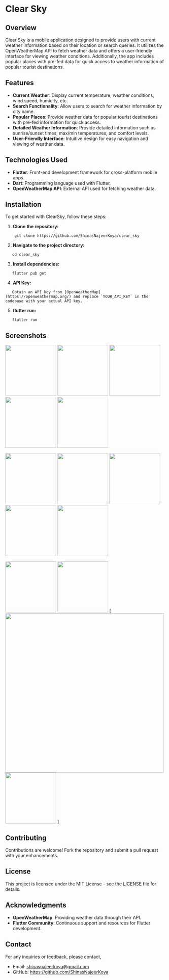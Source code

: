 # Clear Sky

## Overview

Clear Sky is a mobile application designed to provide users with current weather information based on their location or search queries. It utilizes the OpenWeatherMap API to fetch weather data and offers a user-friendly interface for viewing weather conditions. Additionally, the app includes popular places with pre-fed data for quick access to weather information of popular tourist destinations.

## Features

- **Current Weather**: Display current temperature, weather conditions, wind speed, humidity, etc.
- **Search Functionality**: Allow users to search for weather information by city name.
- **Popular Places**: Provide weather data for popular tourist destinations with pre-fed information for quick access.
- **Detailed Weather Information**: Provide detailed information such as sunrise/sunset times, max/min temperatures, and comfort levels.
- **User-Friendly Interface**: Intuitive design for easy navigation and viewing of weather data.

## Technologies Used

- **Flutter**: Front-end development framework for cross-platform mobile apps.
- **Dart**: Programming language used with Flutter.
- **OpenWeatherMap API**: External API used for fetching weather data.


## Installation

To get started with ClearSky, follow these steps:

1. **Clone the repository:**

```
    git clone https://github.com/ShinasNajeerKoya/clear_sky
```

2. **Navigate to the project directory:**

```
   cd clear_sky
```

3. **Install dependencies:**

```
   flutter pub get
```

4. **API Key:**

```
   Obtain an API key from [OpenWeatherMap](https://openweathermap.org/) and replace `YOUR_API_KEY` in the codebase with your actual API key.
```

5. **flutter run:**

```
   flutter run
```


## Screenshots

  <img src="https://github.com/ShinasNajeerKoya/clear_sky/blob/master/assets/application_snapshots/clear_sky_onboarding.png" width="160" /> <img src="https://github.com/ShinasNajeerKoya/clear_sky/blob/master/assets/application_snapshots/clear_sky_home_loading.png" width="160" /> <img src="https://github.com/ShinasNajeerKoya/clear_sky/blob/master/assets/application_snapshots/clear_sky_home_1.png" width="160" /> <img src="https://github.com/ShinasNajeerKoya/clear_sky/blob/master/assets/application_snapshots/clear_sky_home_1_extended.png" width="160" /> <img src="https://github.com/ShinasNajeerKoya/clear_sky/blob/master/assets/application_snapshots/clear_sky_popular_loading.png" width="160" />

  <img src="https://github.com/ShinasNajeerKoya/clear_sky/blob/master/assets/application_snapshots/clear_sky_popular_1.png" width="160" /> <img src="https://github.com/ShinasNajeerKoya/clear_sky/blob/master/assets/application_snapshots/clear_sky_popular_1_extended.png" width="160" /> <img src="https://github.com/ShinasNajeerKoya/clear_sky/blob/master/assets/application_snapshots/clear_sky_popular_result.png" width="160" /> <img src="https://github.com/ShinasNajeerKoya/clear_sky/blob/master/assets/application_snapshots/clear_sky_searching.png" width="160" /> <img src="https://github.com/ShinasNajeerKoya/clear_sky/blob/master/assets/application_snapshots/clear_sky_search_result.png" width="160" />

  <img src="https://github.com/ShinasNajeerKoya/clear_sky/blob/master/assets/application_snapshots/clear_sky_search_error.png" width="160" /> <img src="https://github.com/ShinasNajeerKoya/clear_sky/blob/master/assets/application_snapshots/clear_sky_error.png" width="160" /> [<img src="https://github.com/ShinasNajeerKoya/clear_sky/blob/master/assets/application_snapshots/clear_sky_search_error.png" width="500" /> 
  <img src="https://github.com/ShinasNajeerKoya/clear_sky/blob/master/assets/application_snapshots/clear_sky_search_error.png" width="160" /> ]


## Contributing

Contributions are welcome! Fork the repository and submit a pull request with your enhancements.

## License

This project is licensed under the MIT License - see the [LICENSE](LICENSE) file for details.

## Acknowledgments

- **OpenWeatherMap**: Providing weather data through their API.
- **Flutter Community**: Continuous support and resources for Flutter development.

## Contact

For any inquiries or feedback, please contact,

- Email: [shinasnajeerkoya@gmail.com](mailto:shinasnajeerkoya@gmail.com)
- GitHub: https://github.com/ShinasNajeerKoya

